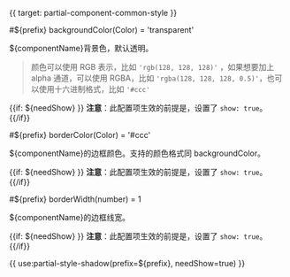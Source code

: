 
{{ target: partial-component-common-style }}

#${prefix} backgroundColor(Color) = 'transparent'

${componentName}背景色，默认透明。

> 颜色可以使用 RGB 表示，比如 `'rgb(128, 128, 128)'`   ，如果想要加上 alpha 通道，可以使用 RGBA，比如 `'rgba(128, 128, 128, 0.5)'`，也可以使用十六进制格式，比如 `'#ccc'`

{{if: ${needShow} }}
**注意**：此配置项生效的前提是，设置了 `show: true`。
{{/if}}

#${prefix} borderColor(Color) = '#ccc'

${componentName}的边框颜色。支持的颜色格式同 backgroundColor。

{{if: ${needShow} }}
**注意**：此配置项生效的前提是，设置了 `show: true`。
{{/if}}

#${prefix} borderWidth(number) = 1

${componentName}的边框线宽。

{{if: ${needShow} }}
**注意**：此配置项生效的前提是，设置了 `show: true`。
{{/if}}

{{ use:partial-style-shadow(prefix=${prefix}, needShow=true) }}
